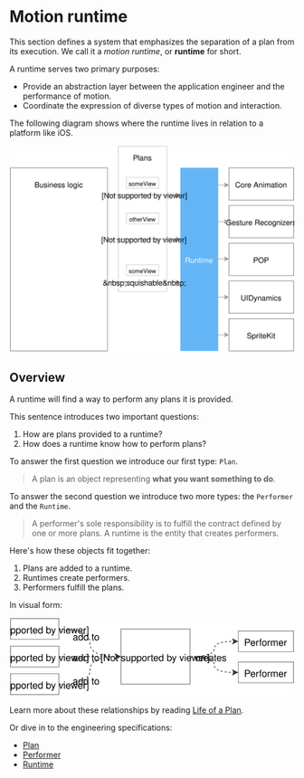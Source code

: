 # Motion runtime

This section defines a system that emphasizes the separation of a plan from its execution. We call it a *motion runtime*, or **runtime** for short.

A runtime serves two primary purposes:

- Provide an abstraction layer between the application engineer and the performance of motion.
- Coordinate the expression of diverse types of motion and interaction.

The following diagram shows where the runtime lives in relation to a platform like iOS.

![](../../_assets/Abstraction.svg)

## Overview

A runtime will find a way to perform any plans it is provided.

This sentence introduces two important questions:

1. How are plans provided to a runtime?
1. How does a runtime know how to perform plans?

To answer the first question we introduce our first type: `Plan`.

> A plan is an object representing **what you want something to do**.

To answer the second question we introduce two more types: the `Performer` and the `Runtime`.

> A performer's sole responsibility is to fulfill the contract defined by one or more plans. A runtime is the entity that creates performers.

Here's how these objects fit together:

1. Plans are added to a runtime.
2. Runtimes create performers.
3. Performers fulfill the plans.

In visual form:

![](../../_assets/RuntimeOverview.svg)

Learn more about these relationships by reading [Life of a Plan](life_of_a_plan.md).

Or dive in to the engineering specifications:

- [Plan](plan.md)
- [Performer](performer.md)
- [Runtime](runtime.md)

